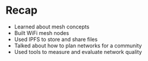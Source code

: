 # Recap
* Learned about mesh concepts
* Built WiFi mesh nodes
* Used IPFS to store and share files
* Talked about how to plan networks for a community
* Used tools to measure and evaluate network quality